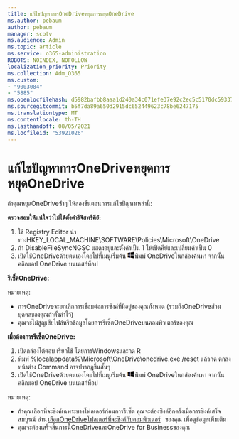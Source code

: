 ```yaml
---
title: แก้ไขปัญหาการOneDriveหยุดการหยุดOneDrive
ms.author: pebaum
author: pebaum
manager: scotv
ms.audience: Admin
ms.topic: article
ms.service: o365-administration
ROBOTS: NOINDEX, NOFOLLOW
localization_priority: Priority
ms.collection: Adm_O365
ms.custom:
- "9003084"
- "5885"
ms.openlocfilehash: d5982bafbb8aaa1d240a34c071efe37e92c2ec5c5170dc59337df9a5435e22e1
ms.sourcegitcommit: b5f7da89a650d2915dc652449623c78be6247175
ms.translationtype: MT
ms.contentlocale: th-TH
ms.lasthandoff: 08/05/2021
ms.locfileid: "53921026"
---
```

# <a name="troubleshoot-onedrive-crashes"></a>แก้ไขปัญหาการOneDriveหยุดการหยุดOneDrive

ถ้าคุณหยุดOneDriveซ้ําๆ ให้ลองขั้นตอนการแก้ไขปัญหาเหล่านี้:

**ตรวจสอบให้แน่ใจว่าไม่ได้ตั้งค่ารีจิสทรีคีย์:**

1. ใช้ Registry Editor นําทางHKEY_LOCAL_MACHINE\SOFTWARE\Policies\Microsoft\OneDrive
2. ถ้า DisableFileSyncNGSC แสดงอยู่และตั้งค่าเป็น 1 ให้เปิดคีย์และเปลี่ยนค่าเป็น 0
3. เปิดใช้OneDriveด้วยตนเองโดยไปที่เมนูเริ่มต้น ![กดแป้นWindowsเปิด](data:image/png;base64,iVBORw0KGgoAAAANSUhEUgAAABEAAAAOCAYAAADJ7fe0AAAAAXNSR0IArs4c6QAAAARnQU1BAACxjwv8YQUAAAAJcEhZcwAADsQAAA7EAZUrDhsAAADxSURBVDhPY/wPBAx4wR+Gd6/fM7x9/ZTh9ZuXDGdPnWE4tH0rw/UHDxlaVp9kCDCSYWABKfv35wfD+/cfGV4+fcLw5uVjhlOXzzFsX/qWYebmZAZPWWOGO2DD8ACQS9Y3e4Bcg4Y9/t94fPa/CoY4Aq8/+xik/T8TkEMxGDyGgANWwSqeobvbGSyAADIM3BwCDKXd3QyfoCLoQEGAA0xTxSWjsYMJwLHjkruU4UXSJ4YnT54x3Dh/luHmjfMMmw9wMjCDlRAGBDPgjy8fGT5//8rw9P4Thge3zzNcvXmDYevmfQzXb1xlmH/0ATADyjAAAKdWkD3ZSwNeAAAAAElFTkSuQmCC)พิมพ์ OneDriveในกล่องค้นหา จากนั้นคลิกแอป OneDrive บนเดสก์ท็อป

**รีเซ็ตOneDrive:**

หมายเหตุ:

- การOneDriveจะยกเลิกการเชื่อมต่อการซิงค์ที่มีอยู่ของคุณทั้งหมด (รวมถึงOneDriveส่วนบุคคลของคุณถ้าตั้งค่าไว้)
- คุณจะไม่สูญเสียไฟล์หรือข้อมูลโดยการรีเซ็ตOneDriveบนคอมพิวเตอร์ของคุณ

**เมื่อต้องการรีเซ็ตOneDrive:**

1. เปิดกล่องโต้ตอบ เรียกใช้ โดยการWindowsและกด R
2. พิมพ์ %localappdata%\Microsoft\OneDrive\onedrive.exe /reset แล้วกด ตกลง หน้าต่าง Command อาจปรากฏขึ้นสั้นๆ
3. เปิดใช้OneDriveด้วยตนเองโดยไปที่เมนูเริ่มต้น ![กดแป้นWindowsเปิด](data:image/png;base64,iVBORw0KGgoAAAANSUhEUgAAABEAAAAOCAYAAADJ7fe0AAAAAXNSR0IArs4c6QAAAARnQU1BAACxjwv8YQUAAAAJcEhZcwAADsQAAA7EAZUrDhsAAADxSURBVDhPY/wPBAx4wR+Gd6/fM7x9/ZTh9ZuXDGdPnWE4tH0rw/UHDxlaVp9kCDCSYWABKfv35wfD+/cfGV4+fcLw5uVjhlOXzzFsX/qWYebmZAZPWWOGO2DD8ACQS9Y3e4Bcg4Y9/t94fPa/CoY4Aq8/+xik/T8TkEMxGDyGgANWwSqeobvbGSyAADIM3BwCDKXd3QyfoCLoQEGAA0xTxSWjsYMJwLHjkruU4UXSJ4YnT54x3Dh/luHmjfMMmw9wMjCDlRAGBDPgjy8fGT5//8rw9P4Thge3zzNcvXmDYevmfQzXb1xlmH/0ATADyjAAAKdWkD3ZSwNeAAAAAElFTkSuQmCC)พิมพ์ OneDriveในกล่องค้นหา จากนั้นคลิกแอป OneDrive บนเดสก์ท็อป

หมายเหตุ:

- ถ้าคุณเลือกที่จะซิงค์เฉพาะบางโฟลเดอร์ก่อนการรีเซ็ต คุณจะต้องซิงค์อีกครั้งเมื่อการซิงค์เสร็จสมบูรณ์ อ่าน [เลือกOneDriveโฟลเดอร์ที่จะซิงค์กับคอมพิวเตอร์](https://support.office.com/article/98b8b011-8b94-419b-aa95-a14ff2415e85)   ของคุณ เพื่อดูข้อมูลเพิ่มเติม
- คุณจะต้องเสร็จสิ้นการนี้OneDriveและOneDrive for Businessของคุณ